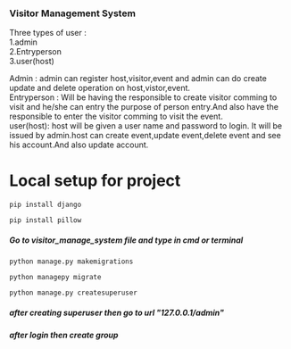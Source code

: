 ### Visitor Management System

Three types of user :<br/>
1.admin<br/>
2.Entryperson<br/>
3.user(host)<br/>

Admin : admin can register host,visitor,event and admin can do create update and delete operation on host,vistor,event.<br/>
Entryperson : Will be having the responsible to create visitor comming to visit and he/she can entry the purpose of person entry.And also have the responsible to enter the visitor comming to visit the event. <br/>
user(host): host will be given a user name and password to login. It will be issued by admin.host can create event,update event,delete event and see his account.And also update account.<br/>

# Local setup for project
<pre><code>pip install django</code></pre>
<pre><code>pip install pillow</code></pre>
<h5>Go to visitor_manage_system file and type in cmd or terminal </h5>
<pre><code>python manage.py makemigrations</code></pre>
<pre><code>python managepy migrate</code></pre>
<pre><code>python manage.py createsuperuser</code></pre>
<h5>after creating superuser then go to url "127.0.0.1/admin" </h5>
<h5>after login then create group</h5>
